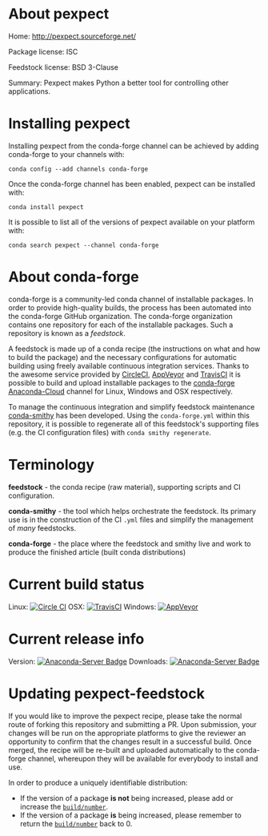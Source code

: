 About pexpect
=============

Home: http://pexpect.sourceforge.net/

Package license: ISC

Feedstock license: BSD 3-Clause

Summary: Pexpect makes Python a better tool for controlling other applications.



Installing pexpect
==================

Installing pexpect from the conda-forge channel can be achieved by adding conda-forge to your channels with:

```
conda config --add channels conda-forge
```

Once the conda-forge channel has been enabled, pexpect can be installed with:

```
conda install pexpect
```

It is possible to list all of the versions of pexpect available on your platform with:

```
conda search pexpect --channel conda-forge
```


About conda-forge
=================

conda-forge is a community-led conda channel of installable packages.
In order to provide high-quality builds, the process has been automated into the
conda-forge GitHub organization. The conda-forge organization contains one repository
for each of the installable packages. Such a repository is known as a *feedstock*.

A feedstock is made up of a conda recipe (the instructions on what and how to build
the package) and the necessary configurations for automatic building using freely
available continuous integration services. Thanks to the awesome service provided by
[CircleCI](https://circleci.com/), [AppVeyor](http://www.appveyor.com/)
and [TravisCI](https://travis-ci.org/) it is possible to build and upload installable
packages to the [conda-forge](https://anaconda.org/conda-forge)
[Anaconda-Cloud](http://docs.anaconda.org/) channel for Linux, Windows and OSX respectively.

To manage the continuous integration and simplify feedstock maintenance
[conda-smithy](http://github.com/conda-forge/conda-smithy) has been developed.
Using the ``conda-forge.yml`` within this repository, it is possible to regenerate all of
this feedstock's supporting files (e.g. the CI configuration files) with ``conda smithy regenerate``.


Terminology
===========

**feedstock** - the conda recipe (raw material), supporting scripts and CI configuration.

**conda-smithy** - the tool which helps orchestrate the feedstock.
                   Its primary use is in the construction of the CI ``.yml`` files
                   and simplify the management of *many* feedstocks.

**conda-forge** - the place where the feedstock and smithy live and work to
                  produce the finished article (built conda distributions)

Current build status
====================

Linux: [![Circle CI](https://circleci.com/gh/conda-forge/pexpect-feedstock.svg?style=svg)](https://circleci.com/gh/conda-forge/pexpect-feedstock)
OSX: [![TravisCI](https://travis-ci.org/conda-forge/pexpect-feedstock.svg?branch=master)](https://travis-ci.org/conda-forge/pexpect-feedstock)
Windows: [![AppVeyor](https://ci.appveyor.com/api/projects/status/github/conda-forge/pexpect-feedstock?svg=True)](https://ci.appveyor.com/project/conda-forge/pexpect-feedstock/branch/master)

Current release info
====================
Version: [![Anaconda-Server Badge](https://anaconda.org/conda-forge/pexpect/badges/version.svg)](https://anaconda.org/conda-forge/pexpect)
Downloads: [![Anaconda-Server Badge](https://anaconda.org/conda-forge/pexpect/badges/downloads.svg)](https://anaconda.org/conda-forge/pexpect)


Updating pexpect-feedstock
==========================

If you would like to improve the pexpect recipe, please take the normal
route of forking this repository and submitting a PR. Upon submission, your changes will
be run on the appropriate platforms to give the reviewer an opportunity to confirm that the
changes result in a successful build. Once merged, the recipe will be re-built and uploaded
automatically to the conda-forge channel, whereupon they will be available for everybody to
install and use.

In order to produce a uniquely identifiable distribution:
 * If the version of a package **is not** being increased, please add or increase
   the [``build/number``](http://conda.pydata.org/docs/building/meta-yaml.html#build-number-and-string).
 * If the version of a package **is** being increased, please remember to return
   the [``build/number``](http://conda.pydata.org/docs/building/meta-yaml.html#build-number-and-string)
   back to 0.
